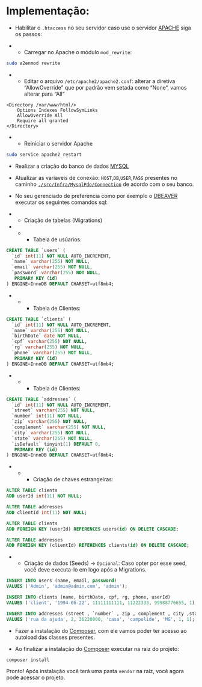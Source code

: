 

# Implementação:

- Habilitar o `.htaccess` no seu servidor caso use o servidor [APACHE](https://www.apache.org/) siga os passos:

- - Carregar no Apache o módulo `mod_rewrite`:

```bash
sudo a2enmod rewrite
```

- - Editar o arquivo `/etc/apache2/apache2.conf`: alterar a diretiva “AllowOverride” que por padrão vem setada como “None“, vamos alterar para “All“

```
<Directory /var/www/html/>
	Options Indexes FollowSymLinks
	AllowOverride All
	Require all granted
</Directory>
```
- -  Reiniciar o servidor Apache

```bash
sudo service apache2 restart
```

- Realizar a criação do banco de dados [MYSQL](https://www.mysql.com/)

- Atualizar as variaveis de conexão: `HOST`,`DB`,`USER`,`PASS` presentes no caminho [`./src/Infra/MysqlPdo/Connection`](https://github.com/alyssondepaula/kabum/blob/main/src/Infra/MysqlPdo/Connection.php) de acordo com o seu banco.

- No seu gerenciado de preferencia como por exemplo o [DBEAVER](https://dbeaver.io/) executar os seguintes comandos sql:

- - Criação de tabelas (Migrations)
- - - Tabela de usúarios:
```sql
CREATE TABLE `users` (
  `id` int(11) NOT NULL AUTO_INCREMENT,
  `name` varchar(255) NOT NULL,
  `email` varchar(255) NOT NULL,
  `password` varchar(255) NOT NULL,
   PRIMARY KEY (id)
) ENGINE=InnoDB DEFAULT CHARSET=utf8mb4;
```

- - - Tabela de Clientes:
```sql
CREATE TABLE `clients` (
  `id` int(11) NOT NULL AUTO_INCREMENT,
  `name` varchar(255) NOT NULL,
  `birthDate` date NOT NULL,
  `cpf` varchar(255) NOT NULL,
  `rg` varchar(255) NOT NULL,
  `phone` varchar(255) NOT NULL,
   PRIMARY KEY (id)
) ENGINE=InnoDB DEFAULT CHARSET=utf8mb4;
```

- - - Tabela de Clientes:
```sql
CREATE TABLE `addresses` (
  `id` int(11) NOT NULL AUTO_INCREMENT,
  `street` varchar(255) NOT NULL,
  `number` int(11) NOT NULL,
  `zip` varchar(255) NOT NULL,
  `complement` varchar(255) NOT NULL,
  `city` varchar(255) NOT NULL,
  `state` varchar(255) NOT NULL,
  `isDefault` tinyint(1) DEFAULT 0,
   PRIMARY KEY (id)
) ENGINE=InnoDB DEFAULT CHARSET=utf8mb4;
```

- - - Criação de chaves estrangeiras:
```sql
ALTER TABLE clients
ADD userId int(11) NOT NULL;

ALTER TABLE addresses
ADD clientId int(11) NOT NULL;

ALTER TABLE clients
ADD FOREIGN KEY (userId) REFERENCES users(id) ON DELETE CASCADE;

ALTER TABLE addresses
ADD FOREIGN KEY (clientId) REFERENCES clients(id) ON DELETE CASCADE;
```

- - Criação de dados (Seeds) -> `Opcional`:  Caso opter por esse seed, você deve executa-lo em logo após a Migrations.

```sql
INSERT INTO users (name, email, password)
VALUES ('Admin', 'admin@admin.com', 'admin');

INSERT INTO clients (name, birthDate, cpf, rg, phone, userId)
VALUES ('client', '1994-06-22', 11111111111, 11222333, 99988776655, 1);

INSERT INTO addresses (street , `number` , zip , complement , city ,state , clientId, isDefault)
VALUES ('rua da ajuda', 2, 36220000, 'casa', 'campolide', 'MG', 1, 1);
```


- Fazer a instalação do [Composer](https://getcomposer.org/download/), com ele vamos poder ter acesso ao autoload das classes presentes.

- Ao finalizar a instalação do [Composer](https://getcomposer.org/download/) executar na raiz do projeto:

```bash
composer install
```
Pronto! Após instalação você terá uma pasta `vendor` na raiz, você agora pode acessar o projeto.